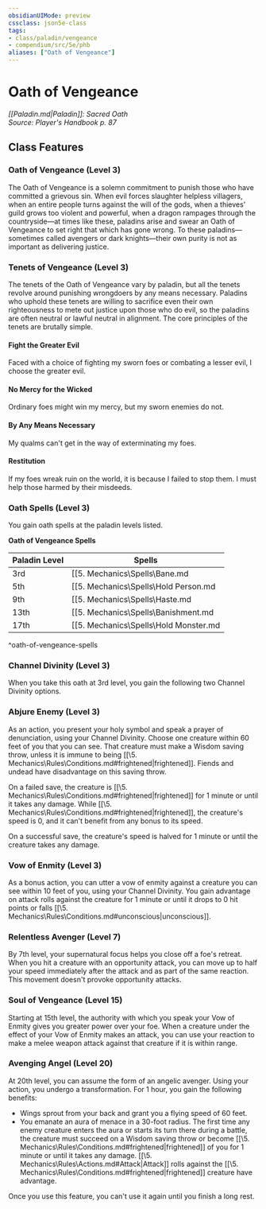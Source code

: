 ```yaml
---
obsidianUIMode: preview
cssclass: json5e-class
tags:
- class/paladin/vengeance
- compendium/src/5e/phb
aliases: ["Oath of Vengeance"]
---
```

# Oath of Vengeance
*[[Paladin.md|Paladin]]: Sacred Oath*  
*Source: Player's Handbook p. 87*  


## Class Features

### Oath of Vengeance (Level 3)

The Oath of Vengeance is a solemn commitment to punish those who have committed a grievous sin. When evil forces slaughter helpless villagers, when an entire people turns against the will of the gods, when a thieves' guild grows too violent and powerful, when a dragon rampages through the countryside—at times like these, paladins arise and swear an Oath of Vengeance to set right that which has gone wrong. To these paladins—sometimes called avengers or dark knights—their own purity is not as important as delivering justice.

### Tenets of Vengeance (Level 3)

The tenets of the Oath of Vengeance vary by paladin, but all the tenets revolve around punishing wrongdoers by any means necessary. Paladins who uphold these tenets are willing to sacrifice even their own righteousness to mete out justice upon those who do evil, so the paladins are often neutral or lawful neutral in alignment. The core principles of the tenets are brutally simple.

#### Fight the Greater Evil

Faced with a choice of fighting my sworn foes or combating a lesser evil, I choose the greater evil.

#### No Mercy for the Wicked

Ordinary foes might win my mercy, but my sworn enemies do not.

#### By Any Means Necessary

My qualms can't get in the way of exterminating my foes.

#### Restitution

If my foes wreak ruin on the world, it is because I failed to stop them. I must help those harmed by their misdeeds.

### Oath Spells (Level 3)

You gain oath spells at the paladin levels listed.

**Oath of Vengeance Spells**

| Paladin Level | Spells |
|---------------|--------|
| 3rd | [[5. Mechanics\Spells\Bane.md|bane]], [[5. Mechanics\Spells\Hunters Mark.md|hunter's mark]] |
| 5th | [[5. Mechanics\Spells\Hold Person.md|hold person]], [[5. Mechanics\Spells\Misty Step.md|misty step]] |
| 9th | [[5. Mechanics\Spells\Haste.md|haste]], [[5. Mechanics\Spells\Protection From Energy.md|protection from energy]] |
| 13th | [[5. Mechanics\Spells\Banishment.md|banishment]], [[5. Mechanics\Spells\Dimension Door.md|dimension door]] |
| 17th | [[5. Mechanics\Spells\Hold Monster.md|hold monster]], [[5. Mechanics\Spells\Scrying.md|scrying]] |
^oath-of-vengeance-spells

### Channel Divinity (Level 3)

When you take this oath at 3rd level, you gain the following two Channel Divinity options.

### Abjure Enemy (Level 3)

As an action, you present your holy symbol and speak a prayer of denunciation, using your Channel Divinity. Choose one creature within 60 feet of you that you can see. That creature must make a Wisdom saving throw, unless it is immune to being [[\5. Mechanics\Rules\Conditions.md#frightened|frightened]]. Fiends and undead have disadvantage on this saving throw.

On a failed save, the creature is [[\5. Mechanics\Rules\Conditions.md#frightened|frightened]] for 1 minute or until it takes any damage. While [[\5. Mechanics\Rules\Conditions.md#frightened|frightened]], the creature's speed is 0, and it can't benefit from any bonus to its speed.

On a successful save, the creature's speed is halved for 1 minute or until the creature takes any damage.

### Vow of Enmity (Level 3)

As a bonus action, you can utter a vow of enmity against a creature you can see within 10 feet of you, using your Channel Divinity. You gain advantage on attack rolls against the creature for 1 minute or until it drops to 0 hit points or falls [[\5. Mechanics\Rules\Conditions.md#unconscious|unconscious]].

### Relentless Avenger (Level 7)

By 7th level, your supernatural focus helps you close off a foe's retreat. When you hit a creature with an opportunity attack, you can move up to half your speed immediately after the attack and as part of the same reaction. This movement doesn't provoke opportunity attacks.

### Soul of Vengeance (Level 15)

Starting at 15th level, the authority with which you speak your Vow of Enmity gives you greater power over your foe. When a creature under the effect of your Vow of Enmity makes an attack, you can use your reaction to make a melee weapon attack against that creature if it is within range.

### Avenging Angel (Level 20)

At 20th level, you can assume the form of an angelic avenger. Using your action, you undergo a transformation. For 1 hour, you gain the following benefits:

- Wings sprout from your back and grant you a flying speed of 60 feet.  
- You emanate an aura of menace in a 30-foot radius. The first time any enemy creature enters the aura or starts its turn there during a battle, the creature must succeed on a Wisdom saving throw or become [[\5. Mechanics\Rules\Conditions.md#frightened|frightened]] of you for 1 minute or until it takes any damage. [[\5. Mechanics\Rules\Actions.md#Attack|Attack]] rolls against the [[\5. Mechanics\Rules\Conditions.md#frightened|frightened]] creature have advantage.  

Once you use this feature, you can't use it again until you finish a long rest.